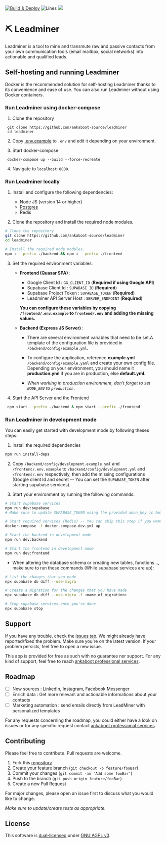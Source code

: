 <P><a href="https://github.com/ankaboot-source/leadminer/actions/workflows/Deploy.yml"><img src="https://github.com/ankaboot-source/leadminer/actions/workflows/Deploy.yml/badge.svg?branch=main" alt="Build & Deploy"></a>
<img src="https://img.shields.io/badge/Coverage-87.9%25-yellow.svg?style=flat" alt="Lines"> </a><a href="https://codeclimate.com/repos/6318a10510f06201be01345a/maintainability"><img src="https://api.codeclimate.com/v1/badges/54ee3c20614d0ae8314b/maintainability" /></a></p>

# ⛏ Leadminer

Leadminer is a tool to mine and transmute raw and passive contacts from your own communication tools (email mailbox, social networks) into actionable and qualified leads.

## Self-hosting and running Leadminer

Docker is the recommended solution for self-hosting Leadminer thanks to its convenience and ease of use. You can also run Leadminer without using Docker containers.

### Run Leadminer using docker-compose

1. Clone the repository

```shell
 git clone https://github.com/ankaboot-source/leadminer
 cd leadminer
```

2. Copy [.env.example](/.env.example) to `.env` and edit it depending on your environment.

3. Start docker-compose

```
 docker-compose up --build --force-recreate
```

4. Navigate to `localhost:8080`.

### Run Leadminer locally

1. Install and configure the following dependencies:

   - Node JS (version 14 or higher)
   - [Postgres](https://www.postgresql.org/docs/current/tutorial-start.html)
   - Redis

2. Clone the repository and install the required node modules.

```sh
# Clone the repository
git clone https://github.com/ankaboot-source/leadminer
cd leadminer

# Install the required node modules.
npm i --prefix ./backend && npm i --prefix ./frontend
```

3.  Set the required environment variables:

    - **Frontend (Quasar SPA)** :

      - Google Client Id : `GG_CLIENT_ID` (**Required if using Google API**)
      - Supabase Client Id : `SUPABASE_ID` (**Required**)
      - Supabase Project Token : `SUPABASE_TOKEN` (**Required**)
      - Leadminer API Server Host : `SERVER_ENDPOINT` (**Required**)

      **You can configure these variables by copying `/frontend/.env.example` to `frontend/.env` and adding the missing values.**

    - **Backend (Express JS Server)** :

      - There are several environment variables that need to be set.A template of the configuration file is provided in `/backend/config/example.yml`.

      - To configure the application, reference **example.yml** `/backend/config/example.yaml` and create your own config file. Depending on your environment, you should name it **production.yml** if you are in production, else **default.yml**.

      - _When working in production environment, don't forget to set `NODE_ENV` to `production`_.

4.  Start the API Server and the Frontend

```sh
 npm start --prefix ./backend & npm start --prefix ./frontend
```

### Run Leadminer in development mode

You can easily get started with development mode by following theses steps:

1. Install the required dependencies

```sh
npm run install-deps
```

2. Copy `/backend/config/development.example.yml` and `/frontend/.env.example` to `/backend/config/development.yml` and `/frontend/.env` respectively, then add the missing configurations (Google client Id and secret -- You can set the `SUPABASE_TOKEN` after starting supabase services).

3. Start your environment by running the following commands:

```sh
# Start supabase services
npm run dev:supabase
# Make sure to update SUPABASE_TOKEN using the provided anon_key in both frontend and backend

# Start required services (Redis) -- You can skip this step if you want to use your local instances
docker-compose -f docker-compose.dev.yml up

# Start the backend in development mode
npm run dev:backend

# Start the frontend in development mode
npm run dev:frontend
```

- When altering the database schema or creating new tables, functions..., make sure to run these commands (While supabase services are up):

```sh
# List the changes that you made
npx supabase db diff --use-migra

# Create a migration for the changes that you have made
npx supabase db diff --use-migra -f <name_of_migration>

# Stop supabase services once you're done
npx supabase stop
```

## Support

If you have any trouble, check the [issues tab](https://github.com/ankaboot-source/leadminer/issues). We might already have reported/fixed the problem. Make sure you're on the latest version. If your problem persists, feel free to open a new issue.

This app is provided for free as such with no guarantee nor support. For any kind of support, feel free to reach [ankaboot professional services](contact@ankaboot.fr).

## Roadmap

- [ ] New sources : LinkedIn, Instagram, Facebook Messenger
- [ ] Enrich data : Get more relevant and actionable informations about your contacts
- [ ] Marketing automation : send emails directly from LeadMiner with personalized templates

For any requests concerning the roadmap, you could either have a look on issues or for any specific request contact [ankaboot professional services](contact@ankaboot.fr).

## Contributing

Please feel free to contribute. Pull requests are welcome.

1. Fork this [repository](https://github.com/ankaboot-source/leadminer)
2. Create your feature branch (`git checkout -b feature/fooBar`)
3. Commit your changes (`git commit -am 'Add some fooBar'`)
4. Push to the branch (`git push origin feature/fooBar`)
5. Create a new Pull Request

For major changes, please open an issue first to discuss what you would like to change.

_Make sure to update/create tests as appropriate._

## License

This software is [dual-licensed](DUAL-LICENSE.md) under [GNU AGPL v3](LICENSE).
